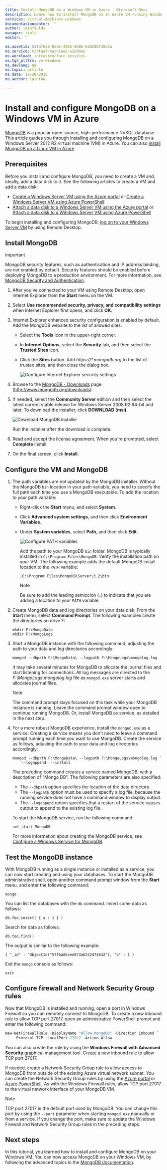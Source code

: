 ```yaml
---
title: Install MongoDB on a Windows VM in Azure | Microsoft Docs
description: Learn how to install MongoDB on an Azure VM running Windows Server 2012 R2 created with the Resource Manager deployment model.
services: virtual-machines-windows
documentationcenter: ''
author: iainfoulds
manager: timlt
editor: ''

ms.assetid: 53faf630-8da5-4955-8d0b-6e829bf30cba
ms.service: virtual-machines-windows
ms.workload: infrastructure-services
ms.tgt_pltfrm: vm-windows
ms.devlang: na
ms.topic: article
ms.date: 12/20/2016
ms.author: iainfou

---
```

# Install and configure MongoDB on a Windows VM in Azure
[MongoDB](http://www.mongodb.org) is a popular open-source, high-performance NoSQL database. This article guides you through installing and configuring MongoDB on a Windows Server 2012 R2 virtual machine (VM) in Azure. You can also [install MongoDB on a Linux VM in Azure](../linux/install-mongodb.md?toc=%2fazure%2fvirtual-machines%2flinux%2ftoc.json).

## Prerequisites
Before you install and configure MongoDB, you need to create a VM and, ideally, add a data disk to it. See the following articles to create a VM and add a data disk:

* [Create a Windows Server VM using the Azure portal](../virtual-machines-windows-hero-tutorial.md?toc=%2fazure%2fvirtual-machines%2fwindows%2ftoc.json) or [Create a Windows Server VM using Azure PowerShell](../virtual-machines-windows-ps-create.md?toc=%2fazure%2fvirtual-machines%2fwindows%2ftoc.json)
* [Attach a data disk to a Windows Server VM using the Azure portal](attach-disk-portal.md?toc=%2fazure%2fvirtual-machines%2fwindows%2ftoc.json) or [Attach a data disk to a Windows Server VM using Azure PowerShell](https://msdn.microsoft.com/library/mt603673.aspx)

To begin installing and configuring MongoDB, [log on to your Windows Server VM](connect-logon.md?toc=%2fazure%2fvirtual-machines%2fwindows%2ftoc.json) by using Remote Desktop.

## Install MongoDB
> [!IMPORTANT]
> MongoDB security features, such as authentication and IP address binding, are not enabled by default. Security features should be enabled before deploying MongoDB to a production environment. For more information, see [MongoDB Security and Authentication](http://www.mongodb.org/display/DOCS/Security+and+Authentication).
> 
> 

1. After you've connected to your VM using Remote Desktop, open Internet Explorer from the **Start** menu on the VM.
2. Select **Use recommended security, privacy, and compatibility settings** when Internet Explorer first opens, and click **OK**.
3. Internet Explorer enhanced security configuration is enabled by default. Add the MongoDB website to the list of allowed sites:
   
   * Select the **Tools** icon in the upper-right corner.
   * In **Internet Options**, select the **Security** tab, and then select the **Trusted Sites** icon.
   * Click the **Sites** button. Add *https://\*.mongodb.org* to the list of trusted sites, and then close the dialog box.
     
     ![Configure Internet Explorer security settings](./media/install-mongodb/configure-internet-explorer-security.png)
4. Browse to the [MongoDB - Downloads](http://www.mongodb.org/downloads) page (http://www.mongodb.org/downloads).
5. If needed, select the **Community Server** edition and then select the latest current stable release for Windows Server 2008 R2 64-bit and later. To download the installer, click **DOWNLOAD (msi)**.
   
    ![Download MongoDB installer](./media/install-mongodb/download-mongodb.png)
   
    Run the installer after the download is complete.
6. Read and accept the license agreement. When you're prompted, select **Complete** install.
7. On the final screen, click **Install**.

## Configure the VM and MongoDB
1. The path variables are not updated by the MongoDB installer. Without the MongoDB `bin` location in your path variable, you need to specify the full path each time you use a MongoDB executable. To add the location to your path variable:
   
   * Right-click the **Start** menu, and select **System**.
   * Click **Advanced system settings**, and then click **Environment Variables**.
   * Under **System variables**, select **Path**, and then click **Edit**.
     
     ![Configure PATH variables](./media/install-mongodb/configure-path-variables.png)
     
     Add the path to your MongoDB `bin` folder. MongoDB is typically installed in `C:\Program Files\MongoDB`. Verify the installation path on your VM. The following example adds the default MongoDB install location to the `PATH` variable:
     
     ```
     ;C:\Program Files\MongoDB\Server\3.2\bin
     ```
     
     > [!NOTE]
     > Be sure to add the leading semicolon (`;`) to indicate that you are adding a location to your `PATH` variable.
     > 
     > 
2. Create MongoDB data and log directories on your data disk. From the **Start** menu, select **Command Prompt**. The following examples create the directories on drive F:
   
    ```
    mkdir F:\MongoData
    mkdir F:\MongoLogs
    ```
3. Start a MongoDB instance with the following command, adjusting the path to your data and log directories accordingly:
   
    ```
    mongod --dbpath F:\MongoData\ --logpath F:\MongoLogs\mongolog.log
    ```
   
    It may take several minutes for MongoDB to allocate the journal files and start listening for connections. All log messages are directed to the *F:\MongoLogs\mongolog.log* file as `mongod.exe` server starts and allocates journal files.
   
   > [!NOTE]
   > The command prompt stays focused on this task while your MongoDB instance is running. Leave the command prompt window open to continue running MongoDB. Or, install MongoDB as service, as detailed in the next step.
   > 
   > 
4. For a more robust MongoDB experience, install the `mongod.exe` as a service. Creating a service means you don't need to leave a command prompt running each time you want to use MongoDB. Create the service as follows, adjusting the path to your data and log directories accordingly:
   
    ```
    mongod --dbpath F:\MongoData\ --logpath F:\MongoLogs\mongolog.log `
        --logappend  --install
    ```
   
    The preceding command creates a service named MongoDB, with a description of "Mongo DB". The following parameters are also specified:
   
   * The `--dbpath` option specifies the location of the data directory.
   * The `--logpath` option must be used to specify a log file, because the running service does not have a command window to display output.
   * The `--logappend` option specifies that a restart of the service causes output to append to the existing log file.
   
   To start the MongoDB service, run the following command:
   
    ```
    net start MongoDB
    ```
   
    For more information about creating the MongoDB service, see [Configure a Windows Service for MongoDB](https://docs.mongodb.com/manual/tutorial/install-mongodb-on-windows/#mongodb-as-a-windows-service).

## Test the MongoDB instance
With MongoDB running as a single instance or installed as a service, you can now start creating and using your databases. To start the MongoDB administrative shell, open another command prompt window from the **Start** menu, and enter the following command:

```
mongo  
```

You can list the databases with the `db` command. Insert some data as follows:

```
db.foo.insert( { a : 1 } )
```

Search for data as follows:

```
db.foo.find()
```

The output is similar to the following example:

```
{ "_id" : "ObjectId("57f6a86cee873a6232d74842"), "a" : 1 }
```

Exit the `mongo` console as follows:

```
exit
```

## Configure firewall and Network Security Group rules
Now that MongoDB is installed and running, open a port in Windows Firewall so you can remotely connect to MongoDB. To create a new inbound rule to allow TCP port 27017, open an administrative PowerShell prompt and enter the following command:

```powerShell
New-NetFirewallRule -DisplayName "Allow MongoDB" -Direction Inbound `
    -Protocol TCP -LocalPort 27017 -Action Allow
```

You can also create the rule by using the **Windows Firewall with Advanced Security** graphical management tool. Create a new inbound rule to allow TCP port 27017.

If needed, create a Network Security Group rule to allow access to MongoDB from outside of the existing Azure virtual network subnet. You can create the Network Security Group rules by using the [Azure portal](nsg-quickstart-portal.md?toc=%2fazure%2fvirtual-machines%2fwindows%2ftoc.json) or [Azure PowerShell](nsg-quickstart-powershell.md?toc=%2fazure%2fvirtual-machines%2fwindows%2ftoc.json). As with the Windows Firewall rules, allow TCP port 27017 to the virtual network interface of your MongoDB VM.

> [!NOTE]
> TCP port 27017 is the default port used by MongoDB. You can change this port by using the `--port` parameter when starting `mongod.exe` manually or from a service. If you change the port, make sure to update the Windows Firewall and Network Security Group rules in the preceding steps.
> 
> 

## Next steps
In this tutorial, you learned how to install and configure MongoDB on your Windows VM. You can now access MongoDB on your Windows VM, by following the advanced topics in the [MongoDB documentation](https://docs.mongodb.com/manual/).

